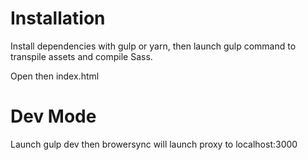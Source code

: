 # Installation 

Install dependencies with gulp or yarn, then launch gulp command 
to transpile assets and compile Sass.

Open then index.html

# Dev Mode

Launch gulp dev then browersync will launch proxy to localhost:3000
